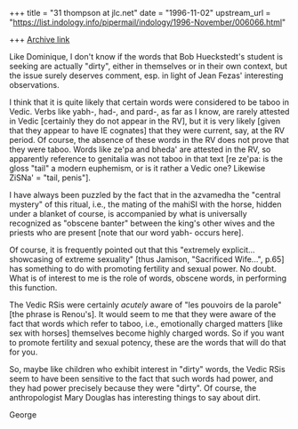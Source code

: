+++
title = "31 thompson at jlc.net"
date = "1996-11-02"
upstream_url = "https://list.indology.info/pipermail/indology/1996-November/006066.html"

+++
[Archive link](https://list.indology.info/pipermail/indology/1996-November/006066.html)

Like Dominique, I don't know if the words that Bob Hueckstedt's student is
seeking are actually "dirty", either in themselves or in their own context,
but  the issue surely deserves comment, esp. in light of Jean Fezas'
interesting observations.

I think that it is quite likely that certain words were considered to be
taboo in Vedic.  Verbs like yabh-, had-, and pard-, as far as I know, are
rarely attested in Vedic [certainly they do not appear in the RV], but it
is very likely [given that they appear to have IE cognates] that they were
current, say, at the RV period.  Of course, the absence of these words in
the RV does not prove that they were taboo.  Words like ze'pa and bheda'
are attested in the RV, so apparently reference to genitalia was not taboo
in that text [re ze'pa: is the gloss "tail" a modern euphemism, or is it
rather a Vedic one? Likewise ZiSNa' = "tail, penis"].

I have always been puzzled by the fact that in the azvamedha the "central
mystery" of this ritual, i.e., the mating of the mahiSI with the horse,
hidden under a blanket of course, is accompanied by what is universally
recognized as "obscene banter" between the king's other wives and the
priests who are present [note that our word yabh- occurs here].

Of course, it is frequently pointed out that this "extremely explicit...
showcasing of extreme sexuality" [thus Jamison, "Sacrificed Wife...", p.65]
has something to do with promoting fertility and sexual power.  No doubt.
What is of interest to me is the role of words, obscene words, in
performing this function.

The Vedic RSis were certainly *acutely* aware of "les pouvoirs de la
parole" [the phrase is Renou's].  It would seem to me that they were aware
of the fact that words which refer to taboo, i.e., emotionally charged
matters [like sex with horses] themselves become highly charged words.  So
if you want to promote fertility and sexual potency, these are the words
that will do that for you.

So, maybe like children who exhibit interest in "dirty" words, the Vedic
RSis seem to have been sensitive to the fact that such words had power, and
they had power precisely because they were "dirty".  Of course, the
anthropologist Mary Douglas has interesting things to say about dirt.

George






